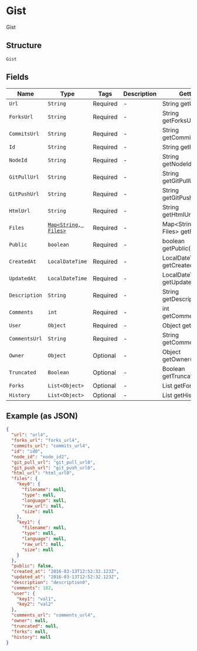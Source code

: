 
# Gist

Gist

## Structure

`Gist`

## Fields

| Name | Type | Tags | Description | Getter | Setter |
|  --- | --- | --- | --- | --- | --- |
| `Url` | `String` | Required | - | String getUrl() | setUrl(String url) |
| `ForksUrl` | `String` | Required | - | String getForksUrl() | setForksUrl(String forksUrl) |
| `CommitsUrl` | `String` | Required | - | String getCommitsUrl() | setCommitsUrl(String commitsUrl) |
| `Id` | `String` | Required | - | String getId() | setId(String id) |
| `NodeId` | `String` | Required | - | String getNodeId() | setNodeId(String nodeId) |
| `GitPullUrl` | `String` | Required | - | String getGitPullUrl() | setGitPullUrl(String gitPullUrl) |
| `GitPushUrl` | `String` | Required | - | String getGitPushUrl() | setGitPushUrl(String gitPushUrl) |
| `HtmlUrl` | `String` | Required | - | String getHtmlUrl() | setHtmlUrl(String htmlUrl) |
| `Files` | [`Map<String, Files>`](../../doc/models/files.md) | Required | - | Map<String, Files> getFiles() | setFiles(Map<String, Files> files) |
| `Public` | `boolean` | Required | - | boolean getPublic() | setPublic(boolean mPublic) |
| `CreatedAt` | `LocalDateTime` | Required | - | LocalDateTime getCreatedAt() | setCreatedAt(LocalDateTime createdAt) |
| `UpdatedAt` | `LocalDateTime` | Required | - | LocalDateTime getUpdatedAt() | setUpdatedAt(LocalDateTime updatedAt) |
| `Description` | `String` | Required | - | String getDescription() | setDescription(String description) |
| `Comments` | `int` | Required | - | int getComments() | setComments(int comments) |
| `User` | `Object` | Required | - | Object getUser() | setUser(Object user) |
| `CommentsUrl` | `String` | Required | - | String getCommentsUrl() | setCommentsUrl(String commentsUrl) |
| `Owner` | `Object` | Optional | - | Object getOwner() | setOwner(Object owner) |
| `Truncated` | `Boolean` | Optional | - | Boolean getTruncated() | setTruncated(Boolean truncated) |
| `Forks` | `List<Object>` | Optional | - | List<Object> getForks() | setForks(List<Object> forks) |
| `History` | `List<Object>` | Optional | - | List<Object> getHistory() | setHistory(List<Object> history) |

## Example (as JSON)

```json
{
  "url": "url4",
  "forks_url": "forks_url4",
  "commits_url": "commits_url4",
  "id": "id0",
  "node_id": "node_id2",
  "git_pull_url": "git_pull_url0",
  "git_push_url": "git_push_url0",
  "html_url": "html_url0",
  "files": {
    "key0": {
      "filename": null,
      "type": null,
      "language": null,
      "raw_url": null,
      "size": null
    },
    "key1": {
      "filename": null,
      "type": null,
      "language": null,
      "raw_url": null,
      "size": null
    }
  },
  "public": false,
  "created_at": "2016-03-13T12:52:32.123Z",
  "updated_at": "2016-03-13T12:52:32.123Z",
  "description": "description0",
  "comments": 182,
  "user": {
    "key1": "val1",
    "key2": "val2"
  },
  "comments_url": "comments_url4",
  "owner": null,
  "truncated": null,
  "forks": null,
  "history": null
}
```

